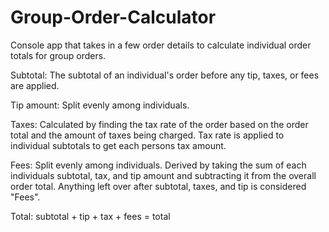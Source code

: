 # Group-Order-Calculator
Console app that takes in a few order details to calculate individual order totals for group orders. 

Subtotal:
The subtotal of an individual's order before any tip, taxes, or fees are applied.

Tip amount:
Split evenly among individuals.

Taxes:
Calculated by finding the tax rate of the order based on the order total and the amount of taxes being charged. Tax rate is applied to individual subtotals to get each persons tax amount.

Fees:
Split evenly among individuals. Derived by taking the sum of each individuals subtotal, tax, and tip amount and subtracting it from the overall order total. Anything left over after subtotal, taxes, and tip is considered "Fees".

Total:
subtotal + tip + tax + fees = total
